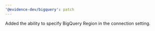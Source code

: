 ```yaml
---
'@evidence-dev/bigquery': patch
---
```


Added the ability to specify BigQuery Region in the connection setting.

